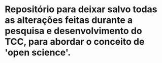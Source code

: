 # Repositório para deixar salvo todas as alterações feitas durante a pesquisa e desenvolvimento do TCC, para abordar o conceito de 'open science'.
